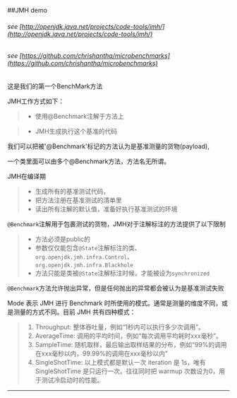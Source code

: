 ##JMH demo

###### see [http://openjdk.java.net/projects/code-tools/jmh/](http://openjdk.java.net/projects/code-tools/jmh/)

###### see [https://github.com/chrishantha/microbenchmarks](https://github.com/chrishantha/microbenchmarks)



这是我们的第一个BenchMark方法



JMH工作方式如下：

> - 使用@Benchmark注解于方法上

> - JMH生成执行这个基准的代码

我们可以把被'@Benchmark'标记的方法认为是基准测量的货物(payload),



一个类里面可以由多个@Benchmark方法，方法名无所谓。



JMH在编译期

> * 生成所有的基准测试代码，
> * 把方法注册在基准测试的清单里
> * 读出所有注解的默认值，准备好执行基准测试的环境



`@Benchmark`注解用于包裹测试的货物，JMH对于注解标注的方法提供了以下限制

> * 方法必须是public的
> * 参数仅仅能包含`@State`注解标注的类、`org.openjdk.jmh.infra.Control`、`org.openjdk.jmh.infra.Blackhole`
> * 方法只能是类被`@State`注解标注时候，才能被设为`synchronized`

`@Benchmark`方法允许抛出异常，但是任何抛出的异常都会被认为是基准测试失败



Mode 表示 JMH 进行 Benchmark 时所使用的模式。通常是测量的维度不同，或是测量的方式不同。目前 JMH 共有四种模式：

> 1. Throughput: 整体吞吐量，例如“1秒内可以执行多少次调用”。
> 2. AverageTime: 调用的平均时间，例如“每次调用平均耗时xxx毫秒”。
> 3. SampleTime: 随机取样，最后输出取样结果的分布，例如“99%的调用在xxx毫秒以内，99.99%的调用在xxx毫秒以内”
> 4. SingleShotTime: 以上模式都是默认一次 iteration 是 1s，唯有 SingleShotTime 是只运行一次。往往同时把 warmup 次数设为0，用于测试冷启动时的性能。






--------------------- 

